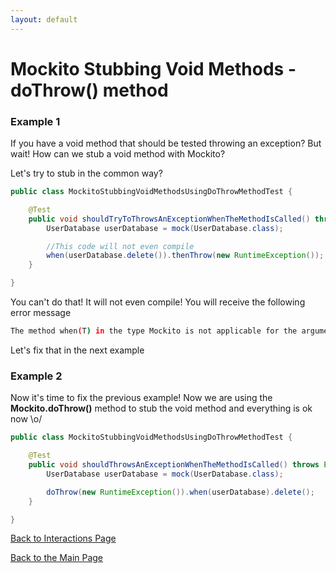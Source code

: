 ```yaml
---
layout: default
---
```


# Mockito Stubbing Void Methods - doThrow() method

### Example 1

If you have a void method that should be tested throwing an exception? But wait! How can we stub a void method with
Mockito?

Let's try to stub in the common way?

```java
public class MockitoStubbingVoidMethodsUsingDoThrowMethodTest {

	@Test
	public void shouldTryToThrowsAnExceptionWhenTheMethodIsCalled() throws Exception {
		UserDatabase userDatabase = mock(UserDatabase.class);

        //This code will not even compile
		when(userDatabase.delete()).thenThrow(new RuntimeException());
	}

}
```

You can't do that! It will not even compile! You will receive the following error message

```bash
The method when(T) in the type Mockito is not applicable for the arguments (void)
```

Let's fix that in the next example

### Example 2

Now it's time to fix the previous example! Now we are using the **Mockito.doThrow()** method
to stub the void method and everything is ok now \o/

```java
public class MockitoStubbingVoidMethodsUsingDoThrowMethodTest {

    @Test
	public void shouldThrowsAnExceptionWhenTheMethodIsCalled() throws Exception {
		UserDatabase userDatabase = mock(UserDatabase.class);

		doThrow(new RuntimeException()).when(userDatabase).delete();
	}

}

```

[Back to Interactions Page](mockito-stubbing-void-methods)

[Back to the Main Page](/mockito-crafting-code)
